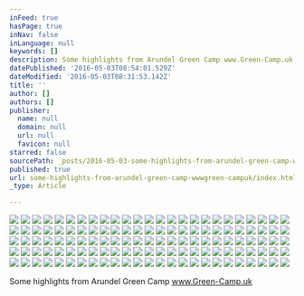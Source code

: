 ```yaml
---
inFeed: true
hasPage: true
inNav: false
inLanguage: null
keywords: []
description: Some highlights from Arundel Green Camp www.Green-Camp.uk
datePublished: '2016-05-03T08:54:01.529Z'
dateModified: '2016-05-03T08:31:53.142Z'
title: ''
author: []
authors: []
publisher:
  name: null
  domain: null
  url: null
  favicon: null
starred: false
sourcePath: _posts/2016-05-03-some-highlights-from-arundel-green-camp-wwwgreen-campuk.md
published: true
url: some-highlights-from-arundel-green-camp-wwwgreen-campuk/index.html
_type: Article

---
```

![](https://the-grid-user-content.s3-us-west-2.amazonaws.com/5ac7d621-d882-4b70-a813-d3bf58a58c61.jpg)
![](https://the-grid-user-content.s3-us-west-2.amazonaws.com/a8152281-b237-41f9-bf10-9657780f7fc7.jpg)
![](https://the-grid-user-content.s3-us-west-2.amazonaws.com/ddf13ede-c809-491d-9173-bb090e93325a.jpg)
![](https://the-grid-user-content.s3-us-west-2.amazonaws.com/3e942011-1b79-474b-9da6-e71c1885a969.jpg)
![](https://the-grid-user-content.s3-us-west-2.amazonaws.com/6eb3ea11-2ea9-4d93-a341-3acfee704539.jpg)
![](https://the-grid-user-content.s3-us-west-2.amazonaws.com/b52f28eb-0d19-4535-becf-71a5e680c511.jpg)
![](https://the-grid-user-content.s3-us-west-2.amazonaws.com/e850079a-cc6e-4dd6-9125-87499c4a289d.jpg)
![](https://the-grid-user-content.s3-us-west-2.amazonaws.com/f98721ca-43be-4bc1-bae7-9820b167ab0b.jpg)
![](https://the-grid-user-content.s3-us-west-2.amazonaws.com/7d3fe831-3358-4dad-ba75-da4301a6ed61.jpg)
![](https://the-grid-user-content.s3-us-west-2.amazonaws.com/0e5fea50-b27d-4ed6-97bc-d83ee49254d1.jpg)
![](https://the-grid-user-content.s3-us-west-2.amazonaws.com/3b0fa07a-f37e-4595-8624-a84bfc3b8da8.jpg)
![](https://the-grid-user-content.s3-us-west-2.amazonaws.com/29991842-0bc9-477a-91ea-f3d80302fe35.jpg)
![](https://the-grid-user-content.s3-us-west-2.amazonaws.com/95302b32-bc3e-473c-bad1-180d6eae6dee.jpg)
![](https://the-grid-user-content.s3-us-west-2.amazonaws.com/e880bd54-55d4-4a63-b0d3-005c73b39554.jpg)
![](https://the-grid-user-content.s3-us-west-2.amazonaws.com/ef45b65c-fde9-4a4d-b4fa-74bc6e15da6e.jpg)
![](https://the-grid-user-content.s3-us-west-2.amazonaws.com/8a5789cd-ed74-4699-a55c-62946bf5ff35.jpg)
![](https://the-grid-user-content.s3-us-west-2.amazonaws.com/df74f0eb-7f53-4b4d-8189-df06a7edb543.jpg)
![](https://the-grid-user-content.s3-us-west-2.amazonaws.com/803f90d4-4642-4fa7-b7ea-d733a13df57e.jpg)
![](https://the-grid-user-content.s3-us-west-2.amazonaws.com/9d2ac373-14a0-40e7-827b-460a7c6b7f1d.jpg)
![](https://the-grid-user-content.s3-us-west-2.amazonaws.com/41caac1c-eaaa-4b7d-9a73-4ae6f399f6ec.jpg)
![](https://the-grid-user-content.s3-us-west-2.amazonaws.com/d97e7d89-e324-49ea-80c2-13b1d4967bfb.jpg)
![](https://the-grid-user-content.s3-us-west-2.amazonaws.com/18a4e740-1d66-4500-869f-8d3cde3e89dd.jpg)
![](https://the-grid-user-content.s3-us-west-2.amazonaws.com/14059994-fc1c-4168-84dd-1212ce4b5d66.jpg)
![](https://the-grid-user-content.s3-us-west-2.amazonaws.com/f1f91048-47f5-48e0-8d75-a19fe3b6e619.jpg)
![](https://the-grid-user-content.s3-us-west-2.amazonaws.com/2e709169-436f-498e-8c4b-ea785547eb84.jpg)
![](https://the-grid-user-content.s3-us-west-2.amazonaws.com/362be3e7-f02c-4b3a-92d6-3302c118bd7f.jpg)
![](https://the-grid-user-content.s3-us-west-2.amazonaws.com/43d90f06-41ef-4915-86c0-29d9a75b44e9.jpg)
![](https://the-grid-user-content.s3-us-west-2.amazonaws.com/037f3eda-0206-47ee-938d-e8391fae29f7.jpg)
![](https://the-grid-user-content.s3-us-west-2.amazonaws.com/f078ddde-a5e1-4cfd-b5e6-02b20e32bc92.jpg)
![](https://the-grid-user-content.s3-us-west-2.amazonaws.com/b40f52f7-b14e-442a-b4cf-0d9784d26b24.jpg)
![](https://the-grid-user-content.s3-us-west-2.amazonaws.com/978151d8-c929-4adb-8ec3-37334a996217.jpg)
![](https://the-grid-user-content.s3-us-west-2.amazonaws.com/df8f9ea7-be19-469b-9bbd-b458ee1a7793.jpg)
![](https://the-grid-user-content.s3-us-west-2.amazonaws.com/7fbeb27e-6374-4923-8513-ffedc63e7b7f.jpg)
![](https://the-grid-user-content.s3-us-west-2.amazonaws.com/2a2cf2d0-199b-43e6-b179-fd6fb67345fa.jpg)
![](https://the-grid-user-content.s3-us-west-2.amazonaws.com/a95846e4-2af9-4841-b09f-31f61cafd1ca.jpg)
![](https://the-grid-user-content.s3-us-west-2.amazonaws.com/7c73785e-55ab-4e9b-889d-6d6880896601.jpg)
![](https://the-grid-user-content.s3-us-west-2.amazonaws.com/d6b546b5-d077-487e-a0e4-53d03a23e03b.jpg)
![](https://the-grid-user-content.s3-us-west-2.amazonaws.com/b6c4be9d-a4cc-4437-a496-2c476e3422d9.jpg)
![](https://the-grid-user-content.s3-us-west-2.amazonaws.com/01f7c0db-da92-482c-9ae7-160effe7336e.jpg)
![](https://the-grid-user-content.s3-us-west-2.amazonaws.com/2b92fa21-5af1-4f2a-b825-17cb4c143dd9.jpg)
![](https://the-grid-user-content.s3-us-west-2.amazonaws.com/fe90efd4-43b5-4639-9b0f-91b6cbb6624a.jpg)
![](https://the-grid-user-content.s3-us-west-2.amazonaws.com/c86f2ef0-88aa-4013-be26-57ad13ea795f.jpg)
![](https://the-grid-user-content.s3-us-west-2.amazonaws.com/e242c60c-3f3f-4db4-b149-0a0ff3247545.jpg)
![](https://the-grid-user-content.s3-us-west-2.amazonaws.com/f1c39dd0-97a6-4025-9b14-1aa35935c675.jpg)
![](https://the-grid-user-content.s3-us-west-2.amazonaws.com/68b9df52-1cd0-4387-b169-e9c6a683bc1c.jpg)
![](https://the-grid-user-content.s3-us-west-2.amazonaws.com/3e24bf6e-6738-4b09-a51c-1e0643507726.jpg)
![](https://the-grid-user-content.s3-us-west-2.amazonaws.com/1e0fd5bd-24b6-4bde-bfab-67b0ee50d458.jpg)
![](https://the-grid-user-content.s3-us-west-2.amazonaws.com/d376dd04-5864-4a83-8e1f-ee9fc491fa50.jpg)
![](https://the-grid-user-content.s3-us-west-2.amazonaws.com/b2750a25-fa38-4325-9de5-1fb7236d6217.jpg)
![](https://the-grid-user-content.s3-us-west-2.amazonaws.com/c3332588-5905-42a6-bc5f-59d669b9b5b1.jpg)
![](https://the-grid-user-content.s3-us-west-2.amazonaws.com/77a5183a-852f-40cf-8dac-13bbd6a4717c.jpg)
![](https://the-grid-user-content.s3-us-west-2.amazonaws.com/99d4a720-6bc7-4e7a-824f-38bc439cf38e.jpg)
![](https://the-grid-user-content.s3-us-west-2.amazonaws.com/f7f4d023-856b-4a5a-b148-819f0e90681f.jpg)
![](https://the-grid-user-content.s3-us-west-2.amazonaws.com/03e7e968-2c3b-419b-9cc7-9abe9281b23d.jpg)
![](https://the-grid-user-content.s3-us-west-2.amazonaws.com/2a31fe87-d58c-4dff-bcc1-f762d560ca40.jpg)
![](https://the-grid-user-content.s3-us-west-2.amazonaws.com/2a83ef9a-8409-4391-94c2-be8bfd9b83eb.jpg)
![](https://the-grid-user-content.s3-us-west-2.amazonaws.com/af328887-dfcb-41bd-a7f8-53e45536d426.jpg)
![](https://the-grid-user-content.s3-us-west-2.amazonaws.com/6cfcab48-c9ae-4261-9cfd-6e832eda669c.jpg)
![](https://the-grid-user-content.s3-us-west-2.amazonaws.com/3bced231-c1bf-4b73-b4c7-96d9ee8467fa.jpg)
![](https://the-grid-user-content.s3-us-west-2.amazonaws.com/613f5211-871c-4449-85fc-95388cdc267b.jpg)
![](https://the-grid-user-content.s3-us-west-2.amazonaws.com/9618e535-b26e-4cc8-b7a2-6ed590a21bca.jpg)
![](https://the-grid-user-content.s3-us-west-2.amazonaws.com/c7481b09-968c-42b2-8da1-8ca20362d226.jpg)
![](https://the-grid-user-content.s3-us-west-2.amazonaws.com/606e4f21-2332-4484-b00a-80affca93fcc.jpg)
![](https://the-grid-user-content.s3-us-west-2.amazonaws.com/bdffb2d9-3d65-4856-89bc-1f1d50ce6e6b.jpg)
![](https://the-grid-user-content.s3-us-west-2.amazonaws.com/75f219fd-7f40-40f6-977b-463ac0a13a7e.jpg)
![](https://the-grid-user-content.s3-us-west-2.amazonaws.com/1210bc0c-09be-46b1-91c7-efcf8f294028.jpg)
![](https://the-grid-user-content.s3-us-west-2.amazonaws.com/e97861ed-f19d-4dff-ada2-11c8879cd080.jpg)
![](https://the-grid-user-content.s3-us-west-2.amazonaws.com/844ed5af-d862-4b04-b9c1-3bebc73ba3b3.jpg)
![](https://the-grid-user-content.s3-us-west-2.amazonaws.com/58948b02-43f7-408a-8361-faa2a9e68409.jpg)
![](https://the-grid-user-content.s3-us-west-2.amazonaws.com/a81c7117-4dd7-4983-b775-0f55e689312d.jpg)
![](https://the-grid-user-content.s3-us-west-2.amazonaws.com/35acdd53-0671-46aa-a954-ef32df4c8be8.jpg)
![](https://the-grid-user-content.s3-us-west-2.amazonaws.com/095ebb29-8e1a-4817-9903-bb0527d30a6e.jpg)
![](https://the-grid-user-content.s3-us-west-2.amazonaws.com/653e40fe-b39d-48eb-9464-b5a9efe8d2a6.jpg)
![](https://the-grid-user-content.s3-us-west-2.amazonaws.com/78cadc3b-6041-4ae9-b7c3-e00a637169f5.jpg)
![](https://the-grid-user-content.s3-us-west-2.amazonaws.com/44af01fd-b05a-4ee1-b244-d89f7bd6b005.jpg)
![](https://the-grid-user-content.s3-us-west-2.amazonaws.com/893f2f68-1c1e-46fa-8d4b-4dfa61b94d70.jpg)
![](https://the-grid-user-content.s3-us-west-2.amazonaws.com/45431c9a-72c2-469e-be7d-9f31689d678e.jpg)
![](https://the-grid-user-content.s3-us-west-2.amazonaws.com/e27dc12a-9a14-4808-88b6-db78018cfbed.jpg)
![](https://the-grid-user-content.s3-us-west-2.amazonaws.com/d5404b4d-b356-430e-a085-ce3e42e48160.jpg)
![](https://the-grid-user-content.s3-us-west-2.amazonaws.com/d6bb167f-bd01-416e-aaf6-41e6c22f3ecf.jpg)
![](https://the-grid-user-content.s3-us-west-2.amazonaws.com/bf7ab60a-698a-4fdc-a7d8-860c3530d1ee.jpg)
![](https://the-grid-user-content.s3-us-west-2.amazonaws.com/8be14250-1ee3-4032-9d5f-9ce1e3bed1ad.jpg)
![](https://the-grid-user-content.s3-us-west-2.amazonaws.com/e363a97f-6a58-4d83-b97d-e367fb6aa33b.jpg)
![](https://the-grid-user-content.s3-us-west-2.amazonaws.com/c1c8f5b1-7fa4-4285-af2f-00adb87407ee.jpg)
![](https://the-grid-user-content.s3-us-west-2.amazonaws.com/31f00859-5552-419c-a8a1-e2b9a75d69f3.jpg)
![](https://the-grid-user-content.s3-us-west-2.amazonaws.com/124b7df6-1d6f-49e2-9291-0764da77f15f.jpg)
![](https://the-grid-user-content.s3-us-west-2.amazonaws.com/e736fe67-da7e-474b-b6b7-5c5abf4af3b0.jpg)
![](https://the-grid-user-content.s3-us-west-2.amazonaws.com/f22445d0-0d7a-4d82-abd4-bec55b15dc26.jpg)
![](https://the-grid-user-content.s3-us-west-2.amazonaws.com/c476e445-5f45-4692-8994-7132497e73da.jpg)
![](https://the-grid-user-content.s3-us-west-2.amazonaws.com/e9ac5b0d-e37d-41b0-944b-9cba7ec37b8d.jpg)
![](https://the-grid-user-content.s3-us-west-2.amazonaws.com/aa314a7c-3823-4571-992c-5339a9d34a01.jpg)
![](https://the-grid-user-content.s3-us-west-2.amazonaws.com/9e7bab53-a1e1-41bc-820b-bf72ff63cf34.jpg)
![](https://the-grid-user-content.s3-us-west-2.amazonaws.com/7e3f892b-870f-420b-9008-0647a603a225.jpg)
![](https://the-grid-user-content.s3-us-west-2.amazonaws.com/9e831ab4-85e1-411e-aa6f-66259e48bff3.jpg)
![](https://the-grid-user-content.s3-us-west-2.amazonaws.com/1e2867df-1d2b-4955-aed8-c8121618a5fb.jpg)
![](https://the-grid-user-content.s3-us-west-2.amazonaws.com/6a9f1ba0-c7af-47d3-a400-52fec70a9600.jpg)
![](https://the-grid-user-content.s3-us-west-2.amazonaws.com/ab60da5e-cfe1-454d-8bde-4b3582a3b094.jpg)
![](https://the-grid-user-content.s3-us-west-2.amazonaws.com/83425b2e-d6cd-4686-bf17-ab983d7ca11d.jpg)
![](https://the-grid-user-content.s3-us-west-2.amazonaws.com/8879ddd6-57a5-4029-a106-14b0b887905b.jpg)
![](https://the-grid-user-content.s3-us-west-2.amazonaws.com/e2d9fe87-7704-4b9f-8e9e-e06baee768bd.jpg)
![](https://the-grid-user-content.s3-us-west-2.amazonaws.com/3ccc0785-3990-474e-ac4a-8e564f233bb1.jpg)
![](https://the-grid-user-content.s3-us-west-2.amazonaws.com/44467203-986d-486d-a68d-ddc3ff6a9e88.jpg)
![](https://the-grid-user-content.s3-us-west-2.amazonaws.com/98d47b53-260b-4d5f-9147-5d36a17cb298.jpg)
![](https://the-grid-user-content.s3-us-west-2.amazonaws.com/8ea625b5-5ce9-4ff9-9924-58346305eb74.jpg)
![](https://the-grid-user-content.s3-us-west-2.amazonaws.com/45ac67f0-0446-4c4e-8cf1-109be97e697a.jpg)
![](https://the-grid-user-content.s3-us-west-2.amazonaws.com/7df5028a-0800-4c0d-89e4-227189abce42.jpg)
![](https://the-grid-user-content.s3-us-west-2.amazonaws.com/ba5f96ff-bc5d-4aba-abe0-030819a549a0.jpg)
![](https://the-grid-user-content.s3-us-west-2.amazonaws.com/03362b1d-a391-452c-8db8-35a69c4745d9.jpg)
![](https://the-grid-user-content.s3-us-west-2.amazonaws.com/d873a025-be8a-4b96-90e9-49a542de8c5a.jpg)
![](https://the-grid-user-content.s3-us-west-2.amazonaws.com/c92d00e4-3f4e-41bf-a889-665504868628.jpg)
![](https://the-grid-user-content.s3-us-west-2.amazonaws.com/71d6b64b-06b2-47f1-b4df-fb10586856f3.jpg)
![](https://the-grid-user-content.s3-us-west-2.amazonaws.com/cb9ef277-9e61-4200-b3ca-c440fd4ac9aa.jpg)
![](https://the-grid-user-content.s3-us-west-2.amazonaws.com/6d0ecf92-a563-45b8-b212-dc6a8b372c79.jpg)
![](https://the-grid-user-content.s3-us-west-2.amazonaws.com/eb89c1a4-2e67-4810-aa22-bbe0ccbce8de.jpg)
![](https://the-grid-user-content.s3-us-west-2.amazonaws.com/b345f6ee-a7e6-4f7d-826d-5b467dac047b.jpg)
![](https://the-grid-user-content.s3-us-west-2.amazonaws.com/d3639655-c222-4af9-a238-81332ae55b24.jpg)
![](https://the-grid-user-content.s3-us-west-2.amazonaws.com/fd088f0f-3eb0-4291-b560-83841cb3a337.jpg)
![](https://the-grid-user-content.s3-us-west-2.amazonaws.com/47e1e701-f3b5-4137-bfc6-3d91ed15304c.jpg)
![](https://the-grid-user-content.s3-us-west-2.amazonaws.com/a923cacf-ee2e-4a7a-8580-2541391c28b9.jpg)
![](https://the-grid-user-content.s3-us-west-2.amazonaws.com/d5781310-67d7-4d39-9083-77aae9a38710.jpg)
![](https://the-grid-user-content.s3-us-west-2.amazonaws.com/2207bb7a-26ca-422b-8017-a388f605dbd0.jpg)
![](https://the-grid-user-content.s3-us-west-2.amazonaws.com/4bcaa9a1-1a75-4f64-a8a9-45d3a334408c.jpg)
![](https://the-grid-user-content.s3-us-west-2.amazonaws.com/9423df0c-4284-4f72-82ae-a518364147b6.jpg)
![](https://the-grid-user-content.s3-us-west-2.amazonaws.com/57e4a89f-0133-4629-a054-6510180ea436.jpg)
![](https://the-grid-user-content.s3-us-west-2.amazonaws.com/abd684fe-9190-474b-a22d-8e7d595d1521.jpg)

Some highlights from Arundel Green Camp www.Green-Camp.uk